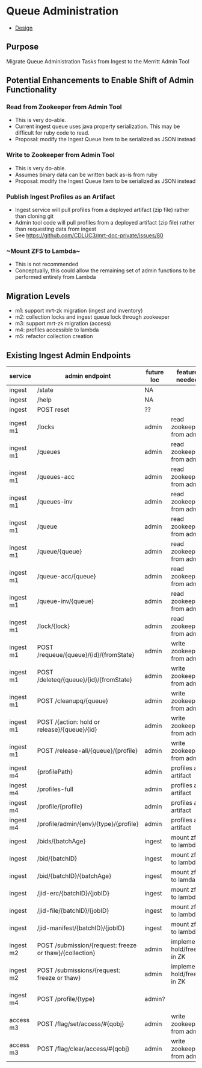 # Queue Administration

- [Design](../README.md)

## Purpose
Migrate Queue Administration Tasks from Ingest to the Merritt Admin Tool

## Potential Enhancements to Enable Shift of Admin Functionality

### Read from Zookeeper from Admin Tool

- This is very do-able.
- Current ingest queue uses java property serialization.  This may be difficult for ruby code to read.
- Proposal: modify the Ingest Queue Item to be serialized as JSON instead

### Write to Zookeeper from Admin Tool

- This is very do-able.
- Assumes binary data can be written back as-is from ruby
- Proposal: modify the Ingest Queue Item to be serialized as JSON instead

### Publish Ingest Profiles as an Artifact

- Ingest service will pull profiles from a deployed artifact (zip file) rather than cloning git
- Admin tool code will pull profiles from a deployed artifact (zip file) rather than requesting data from ingest
- See https://github.com/CDLUC3/mrt-doc-private/issues/80

### ~Mount ZFS to Lambda~

- This is not recommended
- Conceptually, this could allow the remaining set of admin functions to be performed entirely from Lambda

## Migration Levels
- m1: support mrt-zk migration (ingest and inventory)
- m2: collection locks and ingest queue lock through zookeeper
- m3: support mrt-zk migration (access)
- m4: profiles accessible to lambda
- m5: refactor collection creation

## Existing Ingest Admin Endpoints

|service|admin endpoint|future loc|feature needed | comment|
|-|-|-|-|-| 
|ingest|/state| NA | |  /admin/state duplicates /state |
|ingest|/help| NA | | /admin/help duplicates /state |
|ingest|POST reset| ?? | | |
|ingest m1|/locks| admin| read zookeeper from admin| |
|ingest m1|/queues| admin | read zookeeper from admin | NA|
|ingest m1|/queues-acc| admin | read zookeeper from admin | NA |
|ingest m1|/queues-inv| admin | read zookeeper from admin | |
|ingest m1|/queue| admin | read zookeeper from admin| ?|
|ingest m1|/queue/{queue}| admin | read zookeeper from admin | Job.list_all<br>Job.list_all_legacy |
|ingest m1|/queue-acc/{queue}| admin | read zookeeper from admin | Assembly.list_all_legacy|
|ingest m1|/queue-inv/{queue}| admin | read zookeeper from admin | Job.list_all_legacy_inv|
|ingest m1|/lock/{lock}| admin |read  zookeeper from admin | ObjectLocks.list_all |
|ingest m1|POST /requeue/{queue}/{id}/{fromState}| admin | write zookeeper from admin | job.set_status(zk, job.status.state_change(:State)) |
|ingest m1|POST /deleteq/{queue}/{id}/{fromState}| admin | write zookeeper from admin  | job.delete(zk)|
|ingest m1|POST /cleanupq/{queue}| admin | write zookeeper from admin  | Job.cleanup |
|ingest m1|POST /{action: hold or release}/{queue}/{id}| admin | write zookeeper from admin  | job.set_status(zk, job.status.state_change(:State)) |
|ingest m1|POST /release-all/{queue}/{profile}| admin | write zookeeper from admin  | Collection.release_jobs|
|ingest m4|{profilePath}| admin | profiles as artifact | |
|ingest m4|/profiles-full| admin| profiles as artifact | this endpoint also returns data related to collection locks (m2)|
|ingest m4|/profile/{profile}| admin | profiles as artifact| |
|ingest m4|/profile/admin/{env}/{type}/{profile}| admin| profiles as artifact | |
|ingest|/bids/{batchAge}| ingest | mount zfs to lambda | keep in ingest |
|ingest|/bid/{batchID}| ingest | mount zfs to lambda | keep in ingest|
|ingest|/bid/{batchID}/{batchAge}| ingest | mount zfs to lamda | keep in ingest|
|ingest|/jid-erc/{batchID}/{jobID}| ingest| mount zfs to lambda | keep in ingest|
|ingest|/jid-file/{batchID}/{jobID}| ingest | mount zfs to lambda| keep in ingest|
|ingest|/jid-manifest/{batchID}/{jobID}| ingest | mount zfs to lambda|  keep in ingest|
|ingest m2|POST /submission/{request: freeze or thaw}/{collection}| admin | implement hold/freeze in ZK | Collection.hold <br/>Collection.release |
|ingest m2|POST /submissions/{request: freeze or thaw}| admin | implement hold/freeze in ZK | Job.hold <br/> Job.release|
|ingest m4|POST /profile/{type}| admin? | | Is this simply a template edit?  If so, could the admin tool do this?|
|access m3|POST /flag/set/access/#{qobj}|admin|write zookeeper from admin |Access.hold|
|access m3|POST /flag/clear/access/#{qobj}|admin|write zookeeper from admin |Access.relese|
